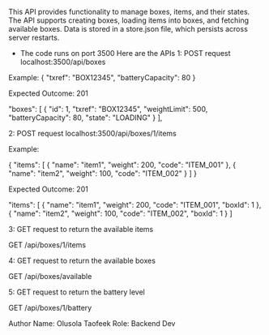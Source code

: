 This API provides functionality to manage boxes, items, and their states. The API supports creating boxes, loading items into boxes, and fetching available boxes. Data is stored in a store.json file, which persists across server restarts.

* The code runs on port 3500
Here are the APIs
1: POST request localhost:3500/api/boxes

Example:
{
    "txref": "BOX12345",
    "batteryCapacity": 80
}

Expected Outcome: 201

"boxes": [
    {
      "id": 1,
      "txref": "BOX12345",
      "weightLimit": 500,
      "batteryCapacity": 80,
      "state": "LOADING"
    }
  ],

  2: POST request localhost:3500/api/boxes/1/items

  Example: 

  {
  "items": [
    { "name": "item1", "weight": 200, "code": "ITEM_001" },
    { "name": "item2", "weight": 100, "code": "ITEM_002" }
  ]
}

Expected Outcome: 201

"items": [
    {
      "name": "item1",
      "weight": 200,
      "code": "ITEM_001",
      "boxId": 1
    },
    {
      "name": "item2",
      "weight": 100,
      "code": "ITEM_002",
      "boxId": 1
    }
  ]

3: GET request to return the available items

  GET /api/boxes/1/items

4: GET request to return the available boxes

GET /api/boxes/available

5: GET request to return the battery level

GET /api/boxes/1/battery

Author
Name: Olusola Taofeek
Role: Backend Dev
